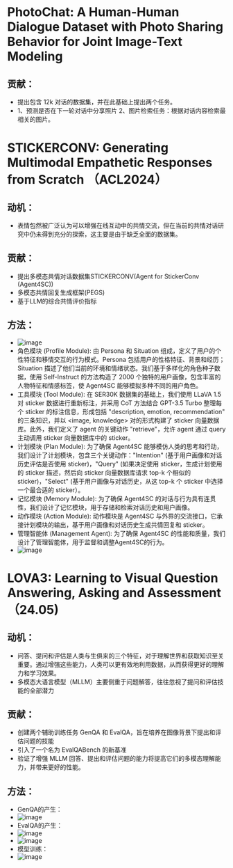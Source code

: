 # PhotoChat: A Human-Human Dialogue Dataset with Photo Sharing Behavior for Joint Image-Text Modeling
## 贡献：
  * 提出包含 12k 对话的数据集，并在此基础上提出两个任务。
  * 1、预测是否在下一轮对话中分享照片 2、图片检索任务：根据对话内容检索最相关的图片。
# STICKERCONV: Generating Multimodal Empathetic Responses from Scratch （ACL2024）
## 动机：
 * 表情包然被广泛认为可以增强在线互动中的共情交流，但在当前的共情对话研究中仍未得到充分的探索，这主要是由于缺乏全面的数据集。
## 贡献：
 * 提出多模态共情对话数据集STICKERCONV(Agent for StickerConv (Agent4SC))
 * 多模态共情回复生成框架(PEGS)
 * 基于LLM的综合共情评价指标
## 方法：
 * ![image](https://github.com/bixie6868/project/assets/78329110/e5b7039e-729d-4373-85fe-366ad986a39d)
 * 角色模块 (Profile Module): 由 Persona 和 Situation 组成，定义了用户的个性特征和移情交互的行为模式。Persona 包括用户的性格特征、背景和经历；Situation 描述了他们当前的环境和情绪状态。我们基于多样化的角色种子数据，使用 Self-Instruct 的方法构造了 2000 个独特的用户画像，包含丰富的人物特征和情感标签，使 Agent4SC 能够模拟多种不同的用户角色。
 * 工具模块 (Tool Module): 在 SER30K 数据集的基础上，我们使用 LLaVA 1.5 对 sticker 数据进行重新标注，并采用 CoT 方法结合 GPT-3.5 Turbo 整理每个 sticker 的标注信息，形成包括 "description, emotion, recommendation" 的三条知识，并以 <image, knowledge> 对的形式构建了 sticker 向量数据库。此外，我们定义了 agent 的关键动作 "retrieve"，允许 agent 通过 query 主动调用 sticker 向量数据库中的 sticker。
 * 计划模块 (Plan Module): 为了确保 Agent4SC 能够模仿人类的思考和行动，我们设计了计划模块，包含三个关键动作："Intention" (基于用户画像和对话历史评估是否使用 sticker)，"Query" (如果决定使用 sticker，生成计划使用的 sticker 描述，然后向 sticker 向量数据库请求 top-k 个相似的 sticker)，"Select" (基于用户画像与对话历史，从这 top-k 个 sticker 中选择一个最合适的 sticker）。
 * 记忆模块 (Memory Module): 为了确保 Agent4SC 的对话与行为具有连贯性，我们设计了记忆模块，用于存储和检索对话历史和用户画像。
 * 动作模块 (Action Module): 动作模块是 Agent4SC 与外界的交流接口，它承接计划模块的输出，基于用户画像和对话历史生成共情回复和 sticker。
 * 管理智能体 (Management Agent): 为了确保 Agent4SC 的性能和质量，我们设计了管理智能体，用于监督和调整Agent4SC的行为。
 * ![image](https://github.com/bixie6868/project/assets/78329110/4ee03016-e3bf-4263-9d3a-49b6f215f43e)
# LOVA3: Learning to Visual Question Answering, Asking and Assessment（24.05)
## 动机： 
 * 问答、提问和评估是人类与生俱来的三个特征，对于理解世界和获取知识至关重要。通过增强这些能力，人类可以更有效地利用数据，从而获得更好的理解力和学习效果。
 * 多模态大语言模型（MLLM）主要侧重于问题解答，往往忽视了提问和评估技能的全部潜力
## 贡献：
 * 创建两个辅助训练任务 GenQA 和 EvalQA，旨在培养在图像背景下提出和评估问题的技能
 * 引入了一个名为 EvalQABench 的新基准
 * 验证了增强 MLLM 回答、提出和评估问题的能力将提高它们的多模态理解能力，并带来更好的性能。
## 方法：
* GenQA的产生：
* ![image](https://github.com/bixie6868/project/assets/78329110/1f380973-ef21-47f0-b37f-a60d63eccd03)
* EvalQA的产生：
* ![image](https://github.com/bixie6868/project/assets/78329110/e2f47859-0f1c-4039-a42c-10e9c57a0c3b)
* ![image](https://github.com/bixie6868/project/assets/78329110/b4c6c338-77ad-47a7-a137-fe6aa6d925ca)
* 模型训练：
* ![image](https://github.com/bixie6868/project/assets/78329110/ea8c8930-9bd9-46c1-a04b-a1b02966faea)





 
